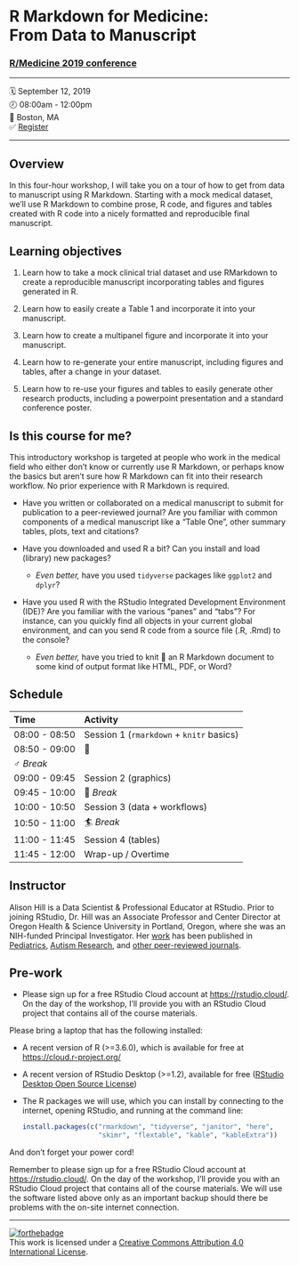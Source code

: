 R Markdown for Medicine: <br>From Data to Manuscript
================

### [R/Medicine 2019 conference](https://r-medicine.com/)

-----

🗓 September 12, 2019  
🕗 08:00am - 12:00pm  
📍 Boston, MA  
✅ [Register](https://cvent.me/en41V)

-----

## Overview

In this four-hour workshop, I will take you on a tour of how to get from
data to manuscript using R Markdown. Starting with a mock medical
dataset, we’ll use R Markdown to combine prose, R code, and figures and
tables created with R code into a nicely formatted and reproducible
final manuscript.

## Learning objectives

1. Learn how to take a mock clinical trial dataset and use RMarkdown to create a reproducible manuscript incorporating tables and figures generated in R.

2. Learn how to easily create a Table 1 and incorporate it into your manuscript.

3. Learn how to create a multipanel figure and incorporate it into your manuscript.

4. Learn how to re-generate your entire manuscript, including figures and tables, after a change in your dataset.

5. Learn how to re-use your figures and tables to easily generate other research products, including a powerpoint presentation and a standard conference poster.

## Is this course for me?

This introductory workshop is targeted at people who work in the medical field who either don’t know or currently use R Markdown, or perhaps know the basics but aren’t sure how R Markdown can fit into their research workflow. No prior experience with R Markdown is required.

  - Have you written or collaborated on a medical manuscript to submit
    for publication to a peer-reviewed journal? Are you familiar with
    common components of a medical manuscript like a “Table One”, other summary tables, plots, text and citations?

  - Have you downloaded and used R a bit? Can you install and load (library) new packages?
    
      - *Even better,* have you used `tidyverse` packages like `ggplot2` and `dplyr`?

  - Have you used R with the RStudio Integrated Development Environment (IDE)? Are you familiar with the various “panes” and “tabs”? For instance, can you quickly find all objects in your current global environment, and can you send R code from a source file (.R, .Rmd) to the console?
    
      - *Even better,* have you tried to knit 🧶 an R Markdown document to some kind of output format like HTML, PDF, or Word?

## Schedule

| Time          | Activity                                 |
| :------------ | :--------------------------------------- |
| 08:00 - 08:50 | Session 1 (`rmarkdown` + `knitr` basics) |
| 08:50 - 09:00 | 🧘
♂️ *Break*                             |
| 09:00 - 09:45 | Session 2 (graphics)                     |
| 09:45 - 10:00 | 🚴 *Break*                                |
| 10:00 - 10:50 | Session 3 (data + workflows)             |
| 10:50 - 11:00 | 🏄 *Break*                                |
| 11:00 - 11:45 | Session 4 (tables)                       |
| 11:45 - 12:00 | Wrap-up / Overtime                       |

## Instructor

Alison Hill is a Data Scientist & Professional Educator at RStudio.
Prior to joining RStudio, Dr. Hill was an Associate Professor and Center
Director at Oregon Health & Science University in Portland, Oregon,
where she was an NIH-funded Principal Investigator. Her
[work](https://profiles.impactstory.org/u/0000-0002-8082-1890) has been
published in
[Pediatrics](https://alison.rbind.io/publication/2015-obesity-in-asd-multisite/),
[Autism
Research](https://alison.rbind.io/publication/2016-uh-and-um-asd-sli/),
and [other peer-reviewed
journals](https://alison.rbind.io/publication/#2).

## Pre-work

- Please sign up for a free RStudio Cloud account at
<https://rstudio.cloud/>. On the day of the workshop, I’ll provide you
with an RStudio Cloud project that contains all of the course materials.

Please bring a laptop that has the following installed:

  - A recent version of R (\>=3.6.0), which is available for free at
    <https://cloud.r-project.org/>

  - A recent version of RStudio Desktop (\>=1.2), available for free
    ([RStudio Desktop Open Source
    License](https://www.rstudio.com/products/rstudio/download/#download))

  - The R packages we will use, which you can install by connecting to
    the internet, opening RStudio, and running at the command line:
    
    ``` r
    install.packages(c("rmarkdown", "tidyverse", "janitor", "here", 
                       "skimr", "flextable", "kable", "kableExtra"))
    ```

And don’t forget your power cord\!

Remember to please sign up for a free RStudio Cloud account at
<https://rstudio.cloud/>. On the day of the workshop, I’ll provide you
with an RStudio Cloud project that contains all of the course materials.
We will use the software listed above only as an important backup should
there be problems with the on-site internet
connection.

-----

[![forthebadge](https://forthebadge.com/images/badges/cc-by.svg)](https://creativecommons.org/licenses/by/4.0/)  
This work is licensed under a [Creative Commons Attribution 4.0
International License](https://creativecommons.org/licenses/by/4.0/).
